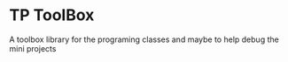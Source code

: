 # TP ToolBox


A toolbox library for the programing classes and maybe to help debug the mini projects 